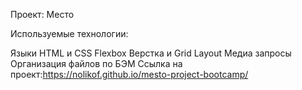 Проект: Место

Используемые технологии:

Языки HTML и CSS
Flexbox Верстка и Grid Layout
Медиа запросы
Организация файлов по БЭМ
Ссылка на проект:https://nolikof.github.io/mesto-project-bootcamp/
